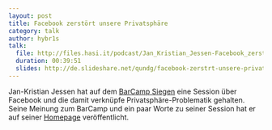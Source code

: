 ```yaml
---
layout: post
title: Facebook zerstört unsere Privatsphäre
category: talk
author: hybr1s
talk:
  file: http://files.hasi.it/podcast/Jan_Kristian_Jessen-Facebook_zerstoert_unsere_Privatsphare.mp3
  duration: 00:39:51
  slides: http://de.slideshare.net/qundg/facebook-zerstrt-unsere-privatsphre-ja
---
```

Jan-Kristian Jessen hat auf dem [BarCamp Siegen](http://barcamp-siegen.de/) eine Session über Facebook und die damit verknüpfe Privatsphäre-Problematik gehalten.  
Seine Meinung zum BarCamp und ein paar Worte zu seiner Session hat er auf seiner [Homepage](http://quaentchen-und-glueck.de/projekt/barcamp-siegen-2012-ein-raum-voller-erstis/) veröffentlicht.
